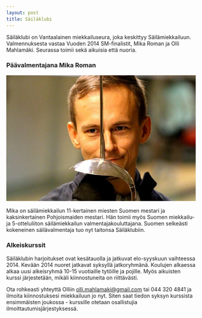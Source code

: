 ```yaml
---
layout: post
title: Säiläklubi
---
```


Säiläklubi on Vantaalainen miekkailuseura, joka keskittyy Säilämiekkailuun. Valmennuksesta vastaa Vuoden 2014 SM-finalistit, Mika Roman ja Olli Mahlamäki. Seurassa toimii sekä aikuisia että nuoria.

### Päävalmentajana Mika Roman
![Mika Roman](img/fiilis-mika.jpg)

Mika on säilämiekkailun 11-kertainen miesten Suomen mestari ja kaksinkertainen Pohjoismaiden mestari. Hän toimii myös Suomen miekkailu- ja 5-otteluliiton säilämiekkailun valmentajakouluttajana. Suomen selkeästi kokeneinen säilävalmentaja tuo nyt taitonsa Säiläklubiin.

### Alkeiskurssit

Säiläklubin harjoitukset ovat kesätauolla ja jatkuvat elo-syyskuun vaihteessa 2014. Kevään 2014 nuoret jatkavat syksyllä jatkoryhmänä. Koulujen alkaessa alkaa uusi alkeisryhmä 10-15 vuotiaille tytöille ja pojille. Myös aikuisten kurssi järjestetään, mikäli kiinnostuneita on riittävästi.

Ota rohkeasti yhteyttä Olliin [olli.mahlamaki@gmail.com](mailto:olli.mahlamaki@gmail.com) tai 044 320 4841 ja ilmoita kiinnostuksesi miekkailuun jo nyt. Siten saat tiedon syksyn kurssista ensimmäisten joukossa - kurssille otetaan osallistujia ilmoittautumisjärjestyksessä.